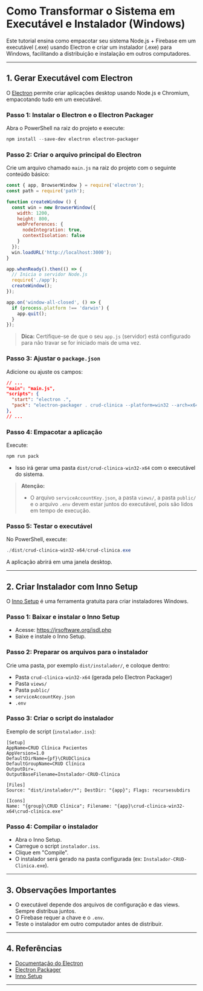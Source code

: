 # Como Transformar o Sistema em Executável e Instalador (Windows)

Este tutorial ensina como empacotar seu sistema Node.js + Firebase em um executável (.exe) usando Electron e criar um instalador (.exe) para Windows, facilitando a distribuição e instalação em outros computadores.

---

## 1. Gerar Executável com Electron

O [Electron](https://www.electronjs.org/) permite criar aplicações desktop usando Node.js e Chromium, empacotando tudo em um executável.

### Passo 1: Instalar o Electron e o Electron Packager
Abra o PowerShell na raiz do projeto e execute:
```powershell
npm install --save-dev electron electron-packager
```

### Passo 2: Criar o arquivo principal do Electron
Crie um arquivo chamado `main.js` na raiz do projeto com o seguinte conteúdo básico:
```js
const { app, BrowserWindow } = require('electron');
const path = require('path');

function createWindow () {
  const win = new BrowserWindow({
    width: 1200,
    height: 800,
    webPreferences: {
      nodeIntegration: true,
      contextIsolation: false
    }
  });
  win.loadURL('http://localhost:3000');
}

app.whenReady().then(() => {
  // Inicia o servidor Node.js
  require('./app');
  createWindow();
});

app.on('window-all-closed', () => {
  if (process.platform !== 'darwin') {
    app.quit();
  }
});
```
> **Dica:** Certifique-se de que o seu `app.js` (servidor) está configurado para não travar se for iniciado mais de uma vez.

### Passo 3: Ajustar o `package.json`
Adicione ou ajuste os campos:
```json
// ...
"main": "main.js",
"scripts": {
  "start": "electron .",
  "pack": "electron-packager . crud-clinica --platform=win32 --arch=x64 --out=dist --overwrite"
},
// ...
```

### Passo 4: Empacotar a aplicação
Execute:
```powershell
npm run pack
```
- Isso irá gerar uma pasta `dist/crud-clinica-win32-x64` com o executável do sistema.

> **Atenção:**
> - O arquivo `serviceAccountKey.json`, a pasta `views/`, a pasta `public/` e o arquivo `.env` devem estar juntos do executável, pois são lidos em tempo de execução.

### Passo 5: Testar o executável
No PowerShell, execute:
```powershell
./dist/crud-clinica-win32-x64/crud-clinica.exe
```
A aplicação abrirá em uma janela desktop.

---

## 2. Criar Instalador com Inno Setup

O [Inno Setup](https://jrsoftware.org/isinfo.php) é uma ferramenta gratuita para criar instaladores Windows.

### Passo 1: Baixar e instalar o Inno Setup
- Acesse: https://jrsoftware.org/isdl.php
- Baixe e instale o Inno Setup.

### Passo 2: Preparar os arquivos para o instalador
Crie uma pasta, por exemplo `dist/instalador/`, e coloque dentro:
- Pasta `crud-clinica-win32-x64` (gerada pelo Electron Packager)
- Pasta `views/`
- Pasta `public/`
- `serviceAccountKey.json`
- `.env`

### Passo 3: Criar o script do instalador
Exemplo de script (`instalador.iss`):
```iss
[Setup]
AppName=CRUD Clínica Pacientes
AppVersion=1.0
DefaultDirName={pf}\CRUDClinica
DefaultGroupName=CRUD Clínica
OutputDir=.
OutputBaseFilename=Instalador-CRUD-Clinica

[Files]
Source: "dist/instalador/*"; DestDir: "{app}"; Flags: recursesubdirs

[Icons]
Name: "{group}\CRUD Clínica"; Filename: "{app}\crud-clinica-win32-x64\crud-clinica.exe"
```

### Passo 4: Compilar o instalador
- Abra o Inno Setup.
- Carregue o script `instalador.iss`.
- Clique em "Compile".
- O instalador será gerado na pasta configurada (ex: `Instalador-CRUD-Clinica.exe`).

---

## 3. Observações Importantes
- O executável depende dos arquivos de configuração e das views. Sempre distribua juntos.
- O Firebase requer a chave e o `.env`.
- Teste o instalador em outro computador antes de distribuir.

---

## 4. Referências
- [Documentação do Electron](https://www.electronjs.org/docs/latest/)
- [Electron Packager](https://github.com/electron/electron-packager)
- [Inno Setup](https://jrsoftware.org/isinfo.php)

---
